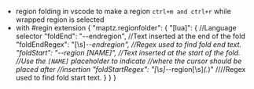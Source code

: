 - region folding in vscode to make a region `ctrl+m and ctrl+r` while wrapped region is selected
- with #regin extension 
{
    "maptz.regionfolder": {
        "[lua]": { //Language selector
            "foldEnd": "--endregion", //Text inserted at the end of the fold
            "foldEndRegex": "[\\s]*--endregion", //Regex used to find fold end text.
            "foldStart": "--region [NAME]", //Text inserted at the start of the fold.
            //Use the `[NAME]` placeholder to indicate
            //where the cursor should be placed after
            //insertion
            "foldStartRegex": "[\\s]*--region[\\s]*(.*)" ////Regex used to find fold start text.
        }
    }
}
